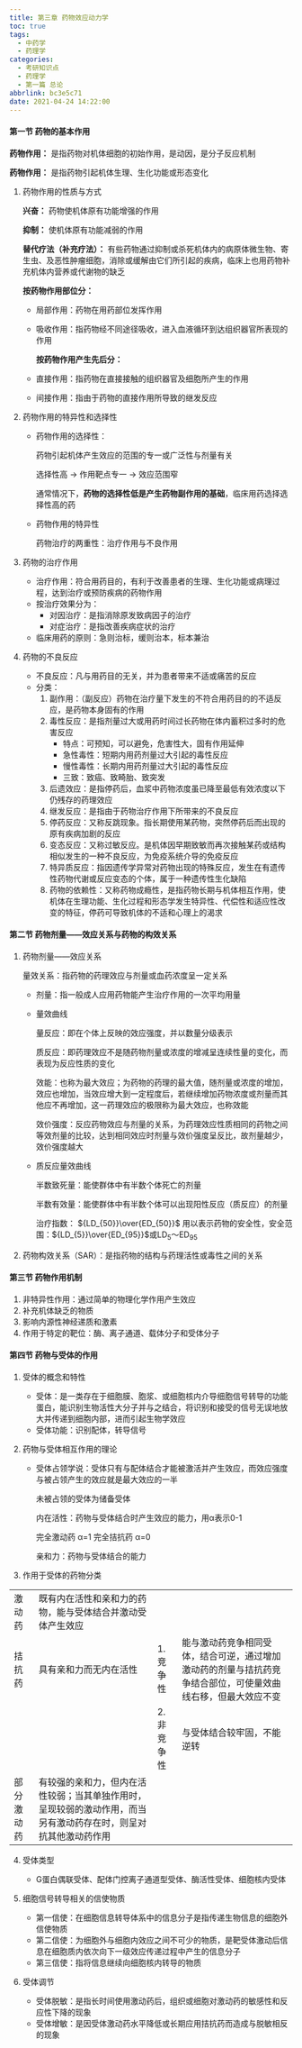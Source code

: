 ```yaml
---
title: 第三章 药物效应动力学
toc: true
tags:
  - 中药学
  - 药理学
categories:
  - 考研知识点
  - 药理学
  - 第一篇 总论
abbrlink: bc3e5c71
date: 2021-04-24 14:22:00
---
```


#### 第一节 药物的基本作用

**药物作用：** 是指药物对机体细胞的初始作用，是动因，是分子反应机制

**药物作用：** 是指药物引起机体生理、生化功能或形态变化

<!--more-->

1. 药物作用的性质与方式
   
    **兴奋：** 药物使机体原有功能增强的作用
   
    **抑制：** 使机体原有功能减弱的作用
   
    **替代疗法（补充疗法）：** 有些药物通过抑制或杀死机体内的病原体微生物、寄生虫、及恶性肿瘤细胞，消除或缓解由它们所引起的疾病，临床上也用药物补充机体内营养或代谢物的缺乏
   
    **按药物作用部位分：**
   
   + 局部作用：药物在用药部位发挥作用
   
   + 吸收作用：指药物经不同途径吸收，进入血液循环到达组织器官所表现的作用
     
     **按药物作用产生先后分：**
   
   + 直接作用：指药物在直接接触的组织器官及细胞所产生的作用
   
   + 间接作用：指由于药物的直接作用所导致的继发反应

2. 药物作用的特异性和选择性
   
   + 药物作用的选择性：
     
       药物引起机体产生效应的范围的专一或广泛性与剂量有关
     
       选择性高 $\rightarrow$ 作用靶点专一 $\rightarrow$ 效应范围窄
     
       通常情况下，**药物的选择性低是产生药物副作用的基础**，临床用药选择选择性高的药
   
   + 药物作用的特异性
     
       药物治疗的两重性：治疗作用与不良作用

3. 药物的治疗作用
   
   + 治疗作用：符合用药目的，有利于改善患者的生理、生化功能或病理过程，达到治疗或预防疾病的药物作用
   + 按治疗效果分为：
     + 对因治疗：是指消除原发致病因子的治疗
     + 对症治疗：是指改善疾病症状的治疗
   + 临床用药的原则：急则治标，缓则治本，标本兼治

4. 药物的不良反应
   
   + 不良反应：凡与用药目的无关，并为患者带来不适或痛苦的反应
   + 分类：
     1. 副作用：（副反应）药物在治疗量下发生的不符合用药目的的不适反应，是药物本身固有的作用
     2. 毒性反应：是指剂量过大或用药时间过长药物在体内蓄积过多时的危害反应
        + 特点：可预知，可以避免，危害性大，固有作用延伸
        + 急性毒性：短期内用药剂量过大引起的毒性反应
        + 慢性毒性：长期内用药剂量过大引起的毒性反应
        + 三致：致癌、致畸胎、致突发
     3. 后遗效应：是指停药后，血浆中药物浓度虽已降至最低有效浓度以下仍残存的药理效应
     4. 继发反应：是指由于药物治疗作用下所带来的不良反应
     5. 停药反应：又称反跳现象。指长期使用某药物，突然停药后而出现的原有疾病加剧的反应
     6. 变态反应：又称过敏反应。是机体因早期致敏而再次接触某药或结构相似发生的一种不良反应，为免疫系统介导的免疫反应
     7. 特异质反应：指因遗传学异常对药物出现的特殊反应，发生在有遗传性药物代谢或反应变态的个体，属于一种遗传性生化缺陷
     8. 药物的依赖性：又称药物成瘾性，是指药物长期与机体相互作用，使机体在生理功能、生化过程和形态学发生特异性、代偿性和适应性改变的特征，停药可导致机体的不适和心理上的渴求

#### 第二节 药物剂量——效应关系与药物的构效关系

1. 药物剂量——效应关系
   
    量效关系：指药物的药理效应与剂量或血药浓度呈一定关系
   
   + 剂量：指一般成人应用药物能产生治疗作用的一次平均用量
   
   + 量效曲线
     
       量反应：即在个体上反映的效应强度，并以数量分级表示
     
       质反应：即药理效应不是随药物剂量或浓度的增减呈连续性量的变化，而表现为反应性质的变化
     
       效能：也称为最大效应；为药物的药理的最大值，随剂量或浓度的增加，效应也增加，当效应增大到一定程度后，若继续增加药物浓度或剂量而其他应不再增加，这一药理效应的极限称为最大效应，也称效能
     
       效价强度：反应药物效应与剂量的关系，为药理效应性质相同的药物之间等效剂量的比较，达到相同效应时剂量与效价强度呈反比，故剂量越少，效价强度越大
   
   + 质反应量效曲线
     
       半数致死量：能使群体中有半数个体死亡的剂量
     
       半数有效量：能使群体中有半数个体可以出现阳性反应（质反应）的剂量
     
       治疗指数： ${LD_{50}}\over{ED_{50}}$ 用以表示药物的安全性，安全范围：${LD_{5}}\over{ED_{95}}$或LD<sub>5</sub>～ED<sub>95</sub>

2. 药物构效关系（SAR）：是指药物的结构与药理活性或毒性之间的关系

#### 第三节 药物作用机制

1. 非特异性作用：通过简单的物理化学作用产生效应
2. 补充机体缺乏的物质
3. 影响内源性神经递质和激素
4. 作用于特定的靶位：酶、离子通道、载体分子和受体分子

#### 第四节 药物与受体的作用

1. 受体的概念和特性
   
   + 受体：是一类存在于细胞膜、胞浆、或细胞核内介导细胞信号转导的功能蛋白，能识别生物活性大分子并与之结合，将识别和接受的信号无误地放大并传递到细胞内部，进而引起生物学效应
   + 受体功能：识别配体，转导信号

2. 药物与受体相互作用的理论
   
   + 受体占领学说：受体只有与配体结合才能被激活并产生效应，而效应强度与被占领产生的效应就是最大效应的一半
     
       未被占领的受体为储备受体
     
       内在活性：药物与受体结合时产生效应的能力，用α表示0-1
     
       完全激动药 α=1 完全拮抗药 α=0
     
       亲和力：药物与受体结合的能力

3. 作用于受体的药物分类

|       |                                                          |        |                                                        |
| ----- | -------------------------------------------------------- | ------ | ------------------------------------------------------ |
| 激动药   | 既有内在活性和亲和力的药物，能与受体结合并激动受体产生效应                            |        |                                                        |
| 拮抗药   | 具有亲和力而无内在活性                                              | 1.竞争性  | 能与激动药竞争相同受体，结合可逆，通过增加激动药的剂量与拮抗药竞争结合部位，可使量效曲线右移，但最大效应不变 |
|       |                                                          | 2.非竞争性 | 与受体结合较牢固，不能逆转                                          |
| 部分激动药 | 有较强的亲和力，但内在活性较弱；当其单独作用时，呈现较弱的激动作用，而当另有激动药存在时，则呈对抗其他激动药作用 |        |                                                        |

4. 受体类型
   
   + G蛋白偶联受体、配体门控离子通道型受体、酶活性受体、细胞核内受体

5. 细胞信号转导相关的信使物质
   
   + 第一信使：在细胞信息转导体系中的信息分子是指传递生物信息的细胞外信使物质
   + 第二信使：为细胞外与细胞内效应之间不可少的物质，是靶受体激动后信息在细胞质内依次向下一级效应传递过程中产生的信息分子
   + 第三信使：指将信息继续向细胞核内转导的物质

6. 受体调节
   
   + 受体脱敏：是指长时间使用激动药后，组织或细胞对激动药的敏感性和反应性下降的现象
   + 受体增敏：是因受体激动药水平降低或长期应用拮抗药而造成与脱敏相反的现象
